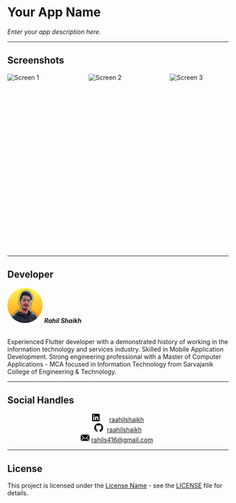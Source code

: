 # Your App Name

*Enter your app description here.*

---

## Screenshots

<div style="display: flex; flex-direction: row;">
    <img src="images/Screen1.png" alt="Screen 1" width="185" height="400">
    <img src="images/Screen2.png" alt="Screen 2" width="185" height="400">
    <img src="images/Screen3.png" alt="Screen 3" width="185" height="400">
</div>

---

## Developer

<img src="ReadMeFileData/profile-icon.png" alt="Developer Image" width= 80px height= 80px border-radius= 50% >
<b><i>Rahil Shaikh</i></b>
<br>
<br>
<p>Experienced Flutter developer with a demonstrated history of working in the information technology and services industry. Skilled in Mobile Application Development. Strong engineering professional with a Master of Computer Applications - MCA focused in Information Technology from Sarvajanik College of Engineering & Technology.</p>

---

## Social Handles

<div style="text-align: center;">
    <div style="margin-right: 15px; display: inline-block;">
        <img src="ReadMeFileData/linkedin.png" alt="linkedin" width="20" height="20">
    </div>
    <div style="display: inline-block;">
        <a href="https://www.linkedin.com/in/raahilshaikh/">raahilshaikh</a>
    </div>
    <br>
    <div style="margin-right: 5px; display: inline-block;">
        <img src="ReadMeFileData/github.png" alt="github" width="20" height="20">
    </div>
    <div style="display: inline-block;">
        <a href="https://github.com/RaahilShaikh">raahilshaikh</a>
    </div>
    <br>
    <div style="margin-right: 5px; display: inline-block;">
        <img src="ReadMeFileData/mail.png" alt="mail" width="20" height="20">
        <a href="mailto:rahils416@gmail.com">rahils416@gmail.com</a>
    </div>
</div>

---

## License

This project is licensed under the [License Name](LICENSE) - see the [LICENSE](LICENSE) file for details.
